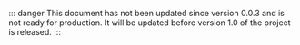 ::: danger
This document has not been updated since version 0.0.3 and is not ready for production. It will be updated before version 1.0 of the project is released.
:::
